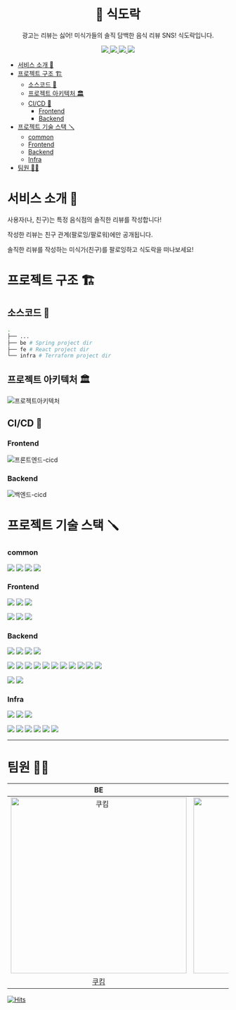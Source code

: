 <h1 align="middle">🍱 식도락</h1>

<p align="middle">광고는 리뷰는 싫어! 미식가들의 솔직 담백한 음식 리뷰 SNS! 식도락입니다.</p>

<div align="center">
    <p dir="auto">
        <a href="https://sikdorak.jjikmuk.com/">
            <img src="https://img.shields.io/badge/Web Service-61DAFB?style=flat&logo=react&logoColor=white">
        </a>
        <a href="https://api.jjikmuk.com/docs/index.html">
            <img src="https://img.shields.io/badge/API Docs-6DB33F?style=flat&logo=spring&logoColor=white">
        </a>
        <a href="https://github.com/jjik-muk/sikdorak/wiki">
            <img src="https://img.shields.io/badge/GitHub Wiki 📚-181717?style=flat&logo=Github&logoColor=white">
        </a>
        <a href="https://sonarcloud.io/organizations/jjik-muk/projects">
            <img src="https://sonarcloud.io/api/project_badges/measure?project=jjik-muk_sikdorak&metric=coverage">
        </a>
    </p>
</div>

- [서비스 소개 📝](#서비스-소개-)
- [프로젝트 구조 🏗](#프로젝트-구조-)
  - [소스코드 📂](#소스코드-)
  - [프로젝트 아키텍처 🏛](#프로젝트-아키텍처-)
  - [CI/CD 🤖](#cicd-)
    - [Frontend](#frontend)
    - [Backend](#backend)
- [프로젝트 기술 스택 🪛](#프로젝트-기술-스택-)
    - [common](#common)
    - [Frontend](#frontend-1)
    - [Backend](#backend-1)
    - [Infra](#infra)
- [팀원 🤼‍♀️](#팀원-️)


# 서비스 소개 📝

사용자(나, 친구)는 특정 음식점의 솔직한 리뷰를 작성합니다!  

작성한 리뷰는 친구 관계(팔로잉/팔로워)에만 공개됩니다.  

솔직한 리뷰를 작성하는 미식가(친구)를 팔로잉하고 식도락을 떠나보세요!  


# 프로젝트 구조 🏗

## 소스코드 📂

```bash
.
├── ...
├── be # Spring project dir
├── fe # React project dir
└── infra # Terraform project dir
```

## 프로젝트 아키텍처 🏛

![프로젝트아키텍처](https://user-images.githubusercontent.com/57086195/190068249-1e33bee0-db43-44c3-ab65-b732520e3391.png)



## CI/CD 🤖

### Frontend

![프론트엔드-cicd](https://user-images.githubusercontent.com/57086195/190076391-fdb1622c-aa30-4d86-8b28-1ce373da6da6.png)


### Backend

![백엔드-cicd](https://user-images.githubusercontent.com/57086195/189566094-806615a8-4b6d-48d3-b7cb-6363aba1b530.png)

# 프로젝트 기술 스택 🪛


### common 

<img src="https://shields.io/badge/Jira-0052CC?logo=Jira&logoColor=FFF&style=flat-square"/> <img src="https://shields.io/badge/Discord-5865F2?logo=Discord&logoColor=FFF&style=flat-square"/> <img src="https://shields.io/badge/GitHub-181717?logo=GitHub&logoColor=FFF&style=flat-square"/> <img src="https://shields.io/badge/Figma-F24E1E?logo=Figma&logoColor=FFF&style=flat-square"/>



### Frontend

<img src="https://shields.io/badge/TypeScript-3178C6?logo=TypeScript&logoColor=FFF&style=flat-square"/> <img src="https://img.shields.io/badge/React-61DAFB?style=flat&logo=React&logoColor=white"/> <img src="https://img.shields.io/badge/styled compnents-DB7093?style=flat&logo=styled-components&logoColor=white"/> 

<img src="https://img.shields.io/badge/Webpack-8DD6F9?style=flat&logo=webpack&logoColor=white"/> <img src="https://img.shields.io/badge/ESLint-4B32C3?style=flat&logo=eslint&logoColor=white"/> <img src="https://img.shields.io/badge/Prettier-F7B93E?style=flat&logo=prettier&logoColor=white"/>  


### Backend


<img src="https://img.shields.io/badge/Java 17-6DB33F?style=flat&logo=Java&logoColor=white"/> <img src="https://img.shields.io/badge/SpringBoot-6DB33F?style=flat&logo=Springboot&logoColor=white"/> <img src="https://img.shields.io/badge/Spring Data JPA-6DB33F?style=flat&logo=Spring&logoColor=white"/>  <img src="https://img.shields.io/badge/SLF4J-20C997?style=flat&logo=&logoColor=white"/> 

<img src="https://img.shields.io/badge/JUnit5-25A162?style=flat&logo=JUnit5&logoColor=white"/> <img src="https://img.shields.io/badge/AssertJ-FF9E0F?style=flat&logo=&logoColor=white"/> <img src="https://img.shields.io/badge/Rest Assured-6DB33F?style=flat&logo=&logoColor=white"/>  <img src="https://img.shields.io/badge/Mockito-6DB33F?style=flat&logo=&logoColor=white"/>  <img src="https://img.shields.io/badge/REST Docs-6DB33F?style=flat&logo=Spring&logoColor=white"/> <img src="https://img.shields.io/badge/Testcontainers-262261?style=flat&logo=&logoColor=white"/> <img src="https://img.shields.io/badge/WireMock-0094F5?style=flat&logo=&logoColor=white"/> <img src="https://img.shields.io/badge/localstack(s3)-512BD4?style=flat&logo=&logoColor=white"/> <img src="https://img.shields.io/badge/Jacoco-FF9E0F?style=flat&logo=&logoColor=white"/> <img src="https://img.shields.io/badge/CheckStyle-FFAE33?style=flat&logo=&logoColor=white"/> <img src="https://img.shields.io/badge/PMD-CB3837?style=flat&logo=&logoColor=white"/> 



<img src="https://img.shields.io/badge/MySQL-4479A1?style=flat&logo=mysql&logoColor=white"/> <img src="https://img.shields.io/badge/H2-0094F5?style=flat&logo=&logoColor=white"/> 

### Infra

<img src="https://img.shields.io/badge/Terraform-7B42BC?style=flat&logo=terraform&logoColor=white"/> <img src="https://img.shields.io/badge/GitHub Actions-2088FF?style=flat&logo=github actions&logoColor=white"/> <img src="https://img.shields.io/badge/SonarCloud-F3702A?style=flat&logo=sonarcloud&logoColor=white"/> 

 <img src="https://img.shields.io/badge/AWS S3-569A31?style=flat&logo=Amazon s3&logoColor=white"/> <img src="https://img.shields.io/badge/AWS CloudFront-FF9900?style=flat&logo=&logoColor=white"/> <img src="https://img.shields.io/badge/Docker-2496ED?style=flat&logo=docker&logoColor=white"/>  <img src="https://img.shields.io/badge/AWS ECS-FF9900?style=flat&logo=Amazon ecs&logoColor=white"/> <img src="https://img.shields.io/badge/AWS ECR-FF9900?style=flat&logo=Aws&logoColor=white"/> <img src="https://img.shields.io/badge/AWS RDS-527FFF?style=flat&logo=Amazon rds&logoColor=white"/> 


---

# 팀원 🤼‍♀️

| BE | BE | BE  | FE | FE |
| :-----: | :-----: | :-----:  | :-----: | :-----:  |
| <img src="https://avatars.githubusercontent.com/u/57086195?v=4" width=400px alt="쿠킴"/>  | <img src="https://avatars.githubusercontent.com/u/45728407?v=4" width=400px alt="Jay"/>  | <img src="https://avatars.githubusercontent.com/u/57708971?v=4" width=400px alt="포키"/>   | <img src="https://avatars.githubusercontent.com/u/47478821?v=4" width=400px alt="럼카"/>  | <img src="https://avatars.githubusercontent.com/u/87521172?v=4" width=400px alt="호이"/>  |
| [쿠킴](https://github.com/ku-kim) | [Jay](https://github.com/jinan159)  | [포키](https://github.com/seokho-ham)   | [럼카](https://github.com/yongseongjeon) | [호이](https://github.com/youryu0212) |



[![Hits](https://hits.seeyoufarm.com/api/count/incr/badge.svg?url=https%3A%2F%2Fgithub.com%2Fjjik-muk%2Fsikdorak&count_bg=%2379C83D&title_bg=%23555555&icon=&icon_color=%23E7E7E7&title=hits&edge_flat=false)](https://hits.seeyoufarm.com)